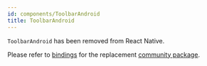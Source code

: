 ```yaml
---
id: components/ToolbarAndroid
title: ToolbarAndroid
---
```


`ToolbarAndroid` has been removed from React Native.

Please refer to
[bindings](https://github.com/reason-react-native/toolbar-android) for the
replacement
[community package](https://github.com/react-native-community/toolbar-android).

